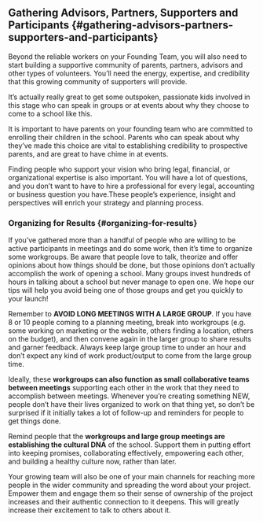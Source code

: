 ## Gathering Advisors, Partners, Supporters and Participants {#gathering-advisors-partners-supporters-and-participants}

Beyond the reliable workers on your Founding Team, you will also need to start building a supportive community of parents, partners, advisors and other types of volunteers. You’ll need the energy, expertise, and credibility that this growing community of supporters will provide.

It’s actually really great to get some outspoken, passionate kids involved in this stage who can speak in groups or at events about why they choose to come to a school like this.

It is important to have parents on your founding team who are committed to enrolling their children in the school. Parents who can speak about why they’ve made this choice are vital to establishing credibility to prospective parents, and are great to have chime in at events.

Finding people who support your vision who bring legal, financial, or organizational expertise is also important. You will have a lot of questions, and you don’t want to have to hire a professional for every legal, accounting or business question you have.These people’s experience, insight and perspectives will enrich your strategy and planning process.

### Organizing for Results {#organizing-for-results}

If you’ve gathered more than a handful of people who are willing to be active participants in meetings and do some work, then it’s time to organize some workgroups. Be aware that people love to talk, theorize and offer opinions about how things should be done, but those opinions don’t actually accomplish the work of opening a school. Many groups invest hundreds of hours in talking about a school but never manage to open one. We hope our tips will help you avoid being one of those groups and get you quickly to your launch!

Remember to **AVOID LONG MEETINGS WITH A LARGE GROUP**. If you have 8 or 10 people coming to a planning meeting, break into workgroups (e.g. some working on marketing or the website, others finding a location, others on the budget), and then convene again in the larger group to share results and garner feedback. Always keep large group time to under an hour and don’t expect any kind of work product/output to come from the large group time.

Ideally, these **workgroups can also function as small collaborative teams between meetings** supporting each other in the work that they need to accomplish between meetings. Whenever you’re creating something NEW, people don’t have their lives organized to work on that thing yet, so don’t be surprised if it initially takes a lot of follow-up and reminders for people to get things done.

Remind people that the **workgroups and large group meetings are establishing the cultural DNA** of the school. Support them in putting effort into keeping promises, collaborating effectively, empowering each other, and building a healthy culture now, rather than later.

Your growing team will also be one of your main channels for reaching more people in the wider community and spreading the word about your project. Empower them and engage them so their sense of ownership of the project increases and their authentic connection to it deepens. This will greatly increase their excitement to talk to others about it.